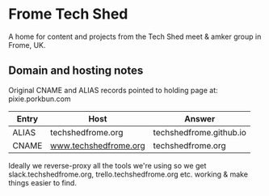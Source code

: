 # Frome Tech Shed

A home for content and projects from the Tech Shed meet & amker group in Frome, UK.

## Domain and hosting notes

Original CNAME and ALIAS records pointed to holding page at:
pixie.porkbun.com

| Entry | Host | Answer |
| - | - | - |
| ALIAS | techshedfrome.org	| techshedfrome.github.io |	
| CNAME | www.techshedfrome.org | techshedfrome.org |

Ideally we reverse-proxy all the tools we're using so we get slack.techshedfrome.org, trello.techshedfrome.org etc. working & make things easier to find.
